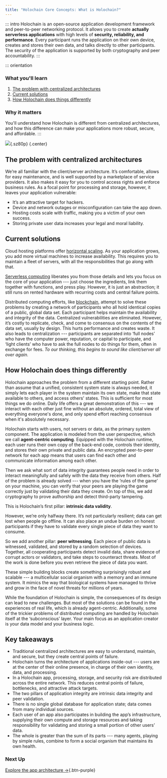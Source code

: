 ```yaml
---
title: "Holochain Core Concepts: What is Holochain?"
---
```


::: intro
Holochain is an open-source application development framework and peer-to-peer networking protocol. It allows you to create **actually serverless applications** with high levels of **security, reliability, and performance**. Every participant runs the application on their own device, creates and stores their own data, and talks directly to other participants. The security of the application is supported by both cryptography and peer accountability.
:::

::: orientation
### <i class="fas fa-thunderstorm"></i> What you'll learn

1. [The problem with centralized architectures](#the-problem-with-centralized-architectures)
2. [Current solutions](#current-solutions)
3. [How Holochain does things differently](#how-holochain-does-things-differently)

### <i class="far fa-atom"></i> Why it matters

You'll understand how Holochain is different from centralized architectures, and how this difference can make your applications more robust, secure, and affordable.
:::

![](/assets/img/concepts/1.1-architecture-comparison.png){.sz80p} {.center}

## The problem with centralized architectures

We’re all familiar with the client/server architecture. It’s comfortable, allows for easy maintenance, and is well supported by a marketplace of service providers. It also makes it easy for you to control access rights and enforce business rules. As a focal point for processing and storage, however, it leaves your application vulnerable:

* It’s an attractive target for hackers.
* Device and network outages or misconfiguration can take the app down.
* Hosting costs scale with traffic, making you a victim of your own success.
* Storing private user data increases your legal and moral liability.

## Current solutions

Cloud hosting platforms offer [horizontal scaling](https://en.wikipedia.org/wiki/Scalability#Horizontal_or_scale_out). As your application grows, you add more virtual machines to increase availability. This requires you to maintain a fleet of servers, with all the responsibilities that go along with that.

[Serverless computing](https://en.wikipedia.org/wiki/Serverless_computing) liberates you from those details and lets you focus on the core of your application --- just choose the ingredients, link them together with functions, and press play. However, it is just an abstraction; it still runs on rented hardware with recurring costs and central failure points.

Distributed computing efforts, like [blockchain](https://en.wikipedia.org/wiki/Blockchain), attempt to solve these problems by creating a network of participants who all hold identical copies of a public, global data set. Each participant helps maintain the availability and integrity of the data. Centralized vulnerabilities are eliminated. However, it’s costly to replicate, check, and come to consensus on the contents of the data set, usually by design. This hurts performance and creates waste. It also leads to centralization --- participants are separated into ‘full nodes’ who have the computer power, reputation, or capital to participate, and ‘light clients’ who have to ask the full nodes to do things for them, often in exchange for fees. _To our thinking, this begins to sound like client/server all over again._

## How Holochain does things differently

Holochain approaches the problem from a different starting point. Rather than assume that a unified, consistent system state is always needed, it simply lets each player in the system maintain its own state, make that state available to others, and access others' states. This is sufficient for most things we do online. Daily life offers a great demonstration of this --- we interact with each other just fine without an absolute, ordered, total view of everything everyone's done, and only spend effort reaching consensus when it's absolutely necessary.

Holochain starts with users, not servers or data, as the primary system component. The application is modeled from the user perspective, which we call **agent-centric computing**. Equipped with the Holochain runtime, each user runs their own copy of the back-end code, controls their identity, and stores their own private and public data. An encrypted peer-to-peer network for each app means that users can find each other and communicate information among each other.

Then we ask what sort of data integrity guarantees people need in order to interact meaningfully and safely with the data they receive from others. Half of the problem is already solved --- when you have the ‘rules of the game’ on your machine, you can verify that your peers are playing the game correctly just by validating their data they create. On top of this, we add cryptography to prove authorship and detect third-party tampering.

This is Holochain’s first pillar: **intrinsic data validity**.

However, we’re only halfway there. It’s not particularly resilient; data can get lost when people go offline. It can also place an undue burden on honest participants if they have to validate every single piece of data they want to consume.

So we add another pillar: **peer witnessing**. Each piece of public data is witnessed, validated, and stored by a random selection of devices. Together, all cooperating participants detect invalid data, share evidence of corrupt actors or validators, and take steps to counteract threats. Most of the work is done before you even retrieve the piece of data you want.

These simple building blocks create something surprisingly robust and scalable --- a multicellular social organism with a memory and an immune system. It mimics the way that biological systems have managed to thrive and grow in the face of novel threats for millions of years.

While the foundation of Holochain is simple, the consequences of its design can lead to new challenges. But most of the solutions can be found in the experiences of real life, which is already agent-centric. Additionally, some of the trickier problems of distributed computing are handled by Holochain itself at the ‘subconscious’ layer. Your main focus as an application creator is your data model and your business logic.

## Key takeaways

* Traditional centralized architectures are easy to understand, maintain, and secure, but they create central points of failure.
* Holochain turns the architecture of applications inside-out --- users are at the center of their online presence, in charge of their own identity, data, and processing.
* In a Holochain app, processing, storage, and security risk are distributed across the entire network. This reduces central points of failure, bottlenecks, and attractive attack targets.
* The two pillars of application integrity are intrinsic data integrity and peer validation.
* There is no single global database for application state; data comes from many individual sources.
* Each user of an app also participates in building the app’s infrastructure, supplying their own compute and storage resources and taking responsibility for validating and storing a small portion of other users’ data.
* The whole is greater than the sum of its parts --- many agents, playing by simple rules, combine to form a social organism that maintains its own health.

### Next Up

[Explore the app architecture →](../2_application_architecture/){.btn-purple}